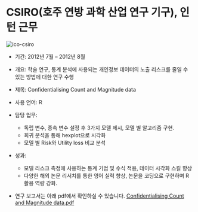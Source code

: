 # CSIRO(호주 연방 과학 산업 연구 기구), 인턴 근무
![ico-csiro](https://user-images.githubusercontent.com/60166667/83409712-e9cb2e00-a44f-11ea-8757-7d00ec31ac30.jpg)

- 기간: 2012년 7월 – 2012년 8월
- 개요: 학술 연구, 통계 분석에 사용되는 개인정보 데이터의 노출 리스크를 줄일 수 있는 방법에 대한 연구 수행
- 제목: Confidentialising Count and Magnitude data
- 사용 언어: R
- 담당 업무:
    - 독립 변수, 종속 변수 설정 후 3가지 모델 제시, 모델 별 알고리즘 구현.
    - 회귀 분석을 통해 hexplot으로 시각화
    - 모델 별 Risk와 Utility loss 비교 분석
- 성과: 
    - 모델 리스크 측정에 사용하는 통계 기법 및 수식 적용, 데이터 시각화 스킬 향상
    - 다양한 해외 논문 리서치를 통한 영어 실력 향상, 논문을 코딩으로 구현하며 R 활용 역량 강화. 

- 연구 보고서는 아래 pdf에서 확인하실 수 있습니다.
[Confidentialising Count and Magnitude data.pdf](https://github.com/DS-Heejae/Confidentialising-Count-and-Magnitude-data/files/4711170/Confidentialising.Count.and.Magnitude.data.pdf)
